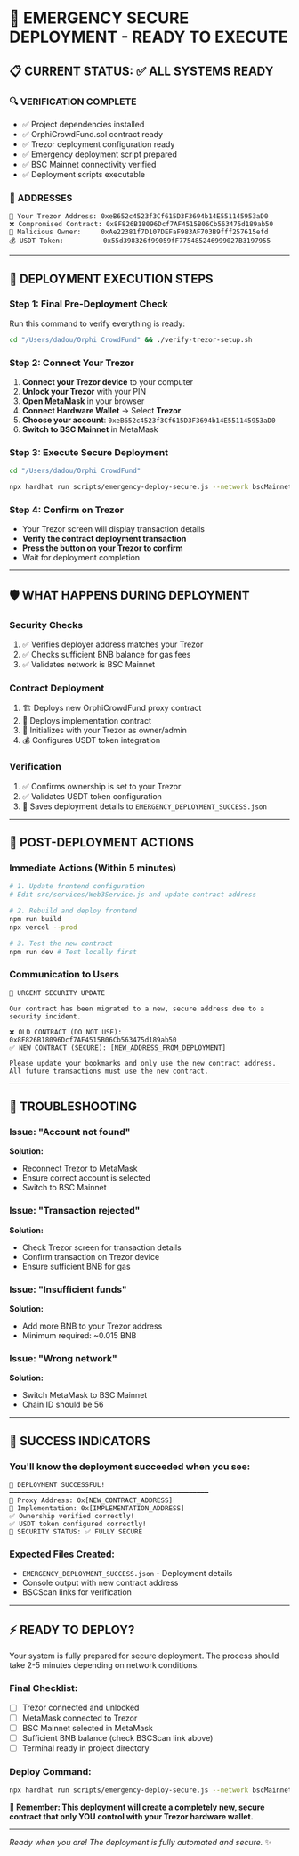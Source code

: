 # 🚨 EMERGENCY SECURE DEPLOYMENT - READY TO EXECUTE

## 📋 CURRENT STATUS: ✅ ALL SYSTEMS READY

### 🔍 **VERIFICATION COMPLETE**
- ✅ Project dependencies installed
- ✅ OrphiCrowdFund.sol contract ready
- ✅ Trezor deployment configuration ready
- ✅ Emergency deployment script prepared
- ✅ BSC Mainnet connectivity verified
- ✅ Deployment scripts executable

### 📍 **ADDRESSES**
```
🔐 Your Trezor Address: 0xeB652c4523f3Cf615D3F3694b14E551145953aD0
❌ Compromised Contract: 0x8F826B18096Dcf7AF4515B06Cb563475d189ab50
👤 Malicious Owner:     0xAe22381f7D107DEFaF983AF703B9fff257615efd
💰 USDT Token:          0x55d398326f99059fF775485246999027B3197955
```

---

## 🚀 **DEPLOYMENT EXECUTION STEPS**

### **Step 1: Final Pre-Deployment Check**
Run this command to verify everything is ready:
```bash
cd "/Users/dadou/Orphi CrowdFund" && ./verify-trezor-setup.sh
```

### **Step 2: Connect Your Trezor**
1. **Connect your Trezor device** to your computer
2. **Unlock your Trezor** with your PIN
3. **Open MetaMask** in your browser
4. **Connect Hardware Wallet** → Select **Trezor**
5. **Choose your account**: `0xeB652c4523f3Cf615D3F3694b14E551145953aD0`
6. **Switch to BSC Mainnet** in MetaMask

### **Step 3: Execute Secure Deployment**
```bash
cd "/Users/dadou/Orphi CrowdFund"

npx hardhat run scripts/emergency-deploy-secure.js --network bscMainnet --config hardhat.mainnet.trezor.config.js
```

### **Step 4: Confirm on Trezor**
- Your Trezor screen will display transaction details
- **Verify the contract deployment transaction**
- **Press the button on your Trezor to confirm**
- Wait for deployment completion

---

## 🛡️ **WHAT HAPPENS DURING DEPLOYMENT**

### **Security Checks**
1. ✅ Verifies deployer address matches your Trezor
2. ✅ Checks sufficient BNB balance for gas fees
3. ✅ Validates network is BSC Mainnet

### **Contract Deployment**
1. 🏗️ Deploys new OrphiCrowdFund proxy contract
2. 🔧 Deploys implementation contract
3. 🎯 Initializes with your Trezor as owner/admin
4. 💰 Configures USDT token integration

### **Verification**
1. ✅ Confirms ownership is set to your Trezor
2. ✅ Validates USDT token configuration
3. 💾 Saves deployment details to `EMERGENCY_DEPLOYMENT_SUCCESS.json`

---

## 📱 **POST-DEPLOYMENT ACTIONS**

### **Immediate Actions (Within 5 minutes)**
```bash
# 1. Update frontend configuration
# Edit src/services/Web3Service.js and update contract address

# 2. Rebuild and deploy frontend
npm run build
npx vercel --prod

# 3. Test the new contract
npm run dev # Test locally first
```

### **Communication to Users**
```
🚨 URGENT SECURITY UPDATE

Our contract has been migrated to a new, secure address due to a security incident.

❌ OLD CONTRACT (DO NOT USE): 0x8F826B18096Dcf7AF4515B06Cb563475d189ab50
✅ NEW CONTRACT (SECURE): [NEW_ADDRESS_FROM_DEPLOYMENT]

Please update your bookmarks and only use the new contract address.
All future transactions must use the new contract.
```

---

## 🔧 **TROUBLESHOOTING**

### **Issue: "Account not found"**
**Solution:** 
- Reconnect Trezor to MetaMask
- Ensure correct account is selected
- Switch to BSC Mainnet

### **Issue: "Transaction rejected"**
**Solution:** 
- Check Trezor screen for transaction details
- Confirm transaction on Trezor device
- Ensure sufficient BNB for gas

### **Issue: "Insufficient funds"**
**Solution:** 
- Add more BNB to your Trezor address
- Minimum required: ~0.015 BNB

### **Issue: "Wrong network"**
**Solution:** 
- Switch MetaMask to BSC Mainnet
- Chain ID should be 56

---

## 🎯 **SUCCESS INDICATORS**

### **You'll know the deployment succeeded when you see:**
```
🎉 DEPLOYMENT SUCCESSFUL!
━━━━━━━━━━━━━━━━━━━━━━━━━━━━━━━━━━━━━━━━━━━━━━━━━━
📍 Proxy Address: 0x[NEW_CONTRACT_ADDRESS]
🔧 Implementation: 0x[IMPLEMENTATION_ADDRESS]
✅ Ownership verified correctly!
✅ USDT token configured correctly!
🔐 SECURITY STATUS: ✅ FULLY SECURE
```

### **Expected Files Created:**
- `EMERGENCY_DEPLOYMENT_SUCCESS.json` - Deployment details
- Console output with new contract address
- BSCScan links for verification

---

## ⚡ **READY TO DEPLOY?**

Your system is fully prepared for secure deployment. The process should take 2-5 minutes depending on network conditions.

### **Final Checklist:**
- [ ] Trezor connected and unlocked
- [ ] MetaMask connected to Trezor
- [ ] BSC Mainnet selected in MetaMask
- [ ] Sufficient BNB balance (check BSCScan link above)
- [ ] Terminal ready in project directory

### **Deploy Command:**
```bash
npx hardhat run scripts/emergency-deploy-secure.js --network bscMainnet --config hardhat.mainnet.trezor.config.js
```

**🔐 Remember: This deployment will create a completely new, secure contract that only YOU control with your Trezor hardware wallet.**

---

*Ready when you are! The deployment is fully automated and secure.* ✨
